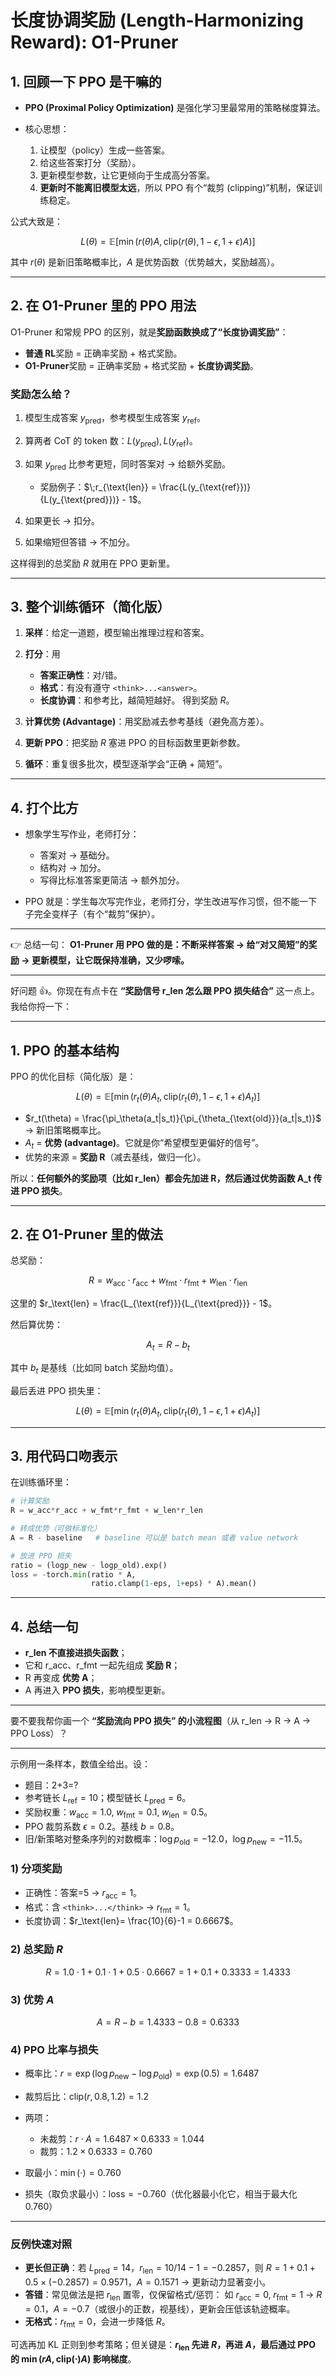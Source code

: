 # 长度协调奖励 (Length-Harmonizing Reward): O1-Pruner

## 1. 回顾一下 PPO 是干嘛的

* **PPO (Proximal Policy Optimization)** 是强化学习里最常用的策略梯度算法。
* 核心思想：

  1. 让模型（policy）生成一些答案。
  2. 给这些答案打分（奖励）。
  3. 更新模型参数，让它更倾向于生成高分答案。
  4. **更新时不能离旧模型太远**，所以 PPO 有个“裁剪 (clipping)”机制，保证训练稳定。

公式大致是：

$$
L(\theta) = \mathbb{E} \Big[ \min\big(r(\theta)A, \text{clip}(r(\theta), 1-\epsilon, 1+\epsilon)A\big)\Big]
$$

其中 $r(\theta)$ 是新旧策略概率比，$A$ 是优势函数（优势越大，奖励越高）。

---

## 2. 在 O1-Pruner 里的 PPO 用法

O1-Pruner 和常规 PPO 的区别，就是**奖励函数换成了“长度协调奖励”**：

* **普通 RL**奖励 = 正确率奖励 + 格式奖励。
* **O1-Pruner**奖励 = 正确率奖励 + 格式奖励 + **长度协调奖励**。

### 奖励怎么给？

1. 模型生成答案 $y_{\text{pred}}$，参考模型生成答案 $y_{\text{ref}}$。
2. 算两者 CoT 的 token 数：$L(y_{\text{pred}}), L(y_{\text{ref}})$。
3. 如果 $y_{\text{pred}}$ 比参考更短，同时答案对 → 给额外奖励。

   * 奖励例子：$\;r_{\text{len}} = \frac{L(y_{\text{ref}})}{L(y_{\text{pred}})} - 1$。
4. 如果更长 → 扣分。
5. 如果缩短但答错 → 不加分。

这样得到的总奖励 $R$ 就用在 PPO 更新里。

---

## 3. 整个训练循环（简化版）

1. **采样**：给定一道题，模型输出推理过程和答案。
2. **打分**：用

   * **答案正确性**：对/错。
   * **格式**：有没有遵守 `<think>...<answer>`。
   * **长度协调**：和参考比，越简短越好。
     得到奖励 $R$。
3. **计算优势 (Advantage)**：用奖励减去参考基线（避免高方差）。
4. **更新 PPO**：把奖励 $R$ 塞进 PPO 的目标函数里更新参数。
5. **循环**：重复很多批次，模型逐渐学会“正确 + 简短”。

---

## 4. 打个比方

* 想象学生写作业，老师打分：

  * 答案对 → 基础分。
  * 结构对 → 加分。
  * 写得比标准答案更简洁 → 额外加分。
* PPO 就是：学生每次写完作业，老师打分，学生改进写作习惯，但不能一下子完全变样子（有个“裁剪”保护）。

---

👉 总结一句：
**O1-Pruner 用 PPO 做的是：不断采样答案 → 给“对又简短”的奖励 → 更新模型，让它既保持准确，又少啰嗦。**

---

好问题 👍。你现在有点卡在 **“奖励信号 r\_len 怎么跟 PPO 损失结合”** 这一点上。
我给你捋一下：

---

## 1. PPO 的基本结构

PPO 的优化目标（简化版）是：

$$
L(\theta) = \mathbb{E}\Big[\min\big(r_t(\theta) A_t, \text{clip}(r_t(\theta), 1-\epsilon,1+\epsilon) A_t\big)\Big]
$$

* $r_t(\theta) = \frac{\pi_\theta(a_t|s_t)}{\pi_{\theta_{\text{old}}}(a_t|s_t)}$ → 新旧策略概率比。
* $A_t$ = **优势 (advantage)**。它就是你“希望模型更偏好的信号”。
* 优势的来源 = **奖励 R**（减去基线，做归一化）。

所以：**任何额外的奖励项（比如 r\_len）都会先加进 R，然后通过优势函数 A\_t 传进 PPO 损失**。

---

## 2. 在 O1-Pruner 里的做法

总奖励：

$$
R = w_\text{acc} \cdot r_\text{acc} \;+\; w_\text{fmt} \cdot r_\text{fmt} \;+\; w_\text{len} \cdot r_\text{len}
$$

这里的 $r_\text{len} = \frac{L_{\text{ref}}}{L_{\text{pred}}} - 1$。

然后算优势：

$$
A_t = R - b_t
$$

其中 $b_t$ 是基线（比如同 batch 奖励均值）。

最后丢进 PPO 损失里：

$$
L(\theta) = \mathbb{E}\Big[\min(r_t(\theta) A_t, \text{clip}(r_t(\theta), 1-\epsilon,1+\epsilon) A_t)\Big]
$$

---

## 3. 用代码口吻表示

在训练循环里：

```python
# 计算奖励
R = w_acc*r_acc + w_fmt*r_fmt + w_len*r_len  

# 转成优势（可做标准化）
A = R - baseline   # baseline 可以是 batch mean 或者 value network

# 放进 PPO 损失
ratio = (logp_new - logp_old).exp()
loss = -torch.min(ratio * A,
                  ratio.clamp(1-eps, 1+eps) * A).mean()
```

---

## 4. 总结一句

* **r\_len 不直接进损失函数**；
* 它和 r\_acc、r\_fmt 一起先组成 **奖励 R**；
* R 再变成 **优势 A**；
* A 再进入 **PPO 损失**，影响模型更新。

---

要不要我帮你画一个 **“奖励流向 PPO 损失” 的小流程图**（从 r\_len → R → A → PPO Loss）？

---

示例用一条样本，数值全给出。设：

* 题目：2+3=?
* 参考链长 $L_\text{ref}=10$；模型链长 $L_\text{pred}=6$。
* 奖励权重：$w_\text{acc}=1.0,\; w_\text{fmt}=0.1,\; w_\text{len}=0.5$。
* PPO 裁剪系数 $\epsilon=0.2$。基线 $b=0.8$。
* 旧/新策略对整条序列的对数概率：$\log p_\text{old}=-12.0$，$\log p_\text{new}=-11.5$。

### 1) 分项奖励

* 正确性：答案=5 → $r_\text{acc}=1$。
* 格式：含 `<think>...</think>` → $r_\text{fmt}=1$。
* 长度协调：$r_\text{len}= \frac{10}{6}-1 = 0.6667$。

### 2) 总奖励 $R$

$$
R = 1.0\cdot1 + 0.1\cdot1 + 0.5\cdot0.6667
  = 1 + 0.1 + 0.3333
  = 1.4333
$$

### 3) 优势 $A$

$$
A = R - b = 1.4333 - 0.8 = 0.6333
$$

### 4) PPO 比率与损失

* 概率比：$r = \exp(\log p_\text{new}-\log p_\text{old})=\exp(0.5)=1.6487$
* 裁剪后比：$\text{clip}(r, 0.8, 1.2)=1.2$
* 两项：

  * 未裁剪：$r\cdot A = 1.6487\times0.6333 = 1.044$
  * 裁剪：$1.2\times0.6333 = 0.760$
* 取最小：$\min(\cdot)=0.760$
* 损失（取负求最小）：$\text{loss}=-0.760$（优化器最小化它，相当于最大化 0.760）

---

### 反例快速对照

* **更长但正确**：若 $L_\text{pred}=14$，$r_\text{len}=10/14-1=-0.2857$，则
  $R=1+0.1+0.5\times(-0.2857)=0.9571$，$A=0.1571$
  → 更新动力显著变小。
* **答错**：常见做法是把 $r_\text{len}$ 置零，仅保留格式/惩罚：
  如 $r_\text{acc}=0,\; r_\text{fmt}=1$ → $R=0.1$，$A= -0.7$（或很小的正数，视基线），更新会压低该轨迹概率。
* **无格式**：$r_\text{fmt}=0$，会进一步降低 $R$。

可选再加 KL 正则到参考策略；但关键是：**$r_\text{len}$ 先进 $R$，再进 $A$，最后通过 PPO 的 $\min(rA,\text{clip}(\cdot)A)$ 影响梯度**。
